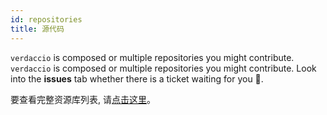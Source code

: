 ```yaml
---
id: repositories
title: 源代码
---
```


`verdaccio` is composed or multiple repositories you might contribute. `verdaccio` is composed or multiple repositories you might contribute. Look into the **issues** tab whether there is a ticket waiting for you 🤠.

要查看完整资源库列表, 请[点击这里](https://github.com/verdaccio/verdaccio/wiki/Repositories)。

